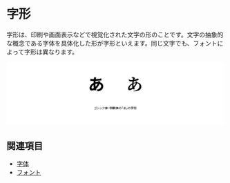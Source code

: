 # 字形

字形は、印刷や画面表示などで視覚化された文字の形のことです。文字の抽象的な概念である字体を具体化した形が字形といえます。同じ文字でも、フォントによって字形は異なります。

![ゴシック体・明朝体の「あ」の字形](../images/jikei.png)

## 関連項目

- [字体](./jitai.md)
- [フォント](./font.md)
